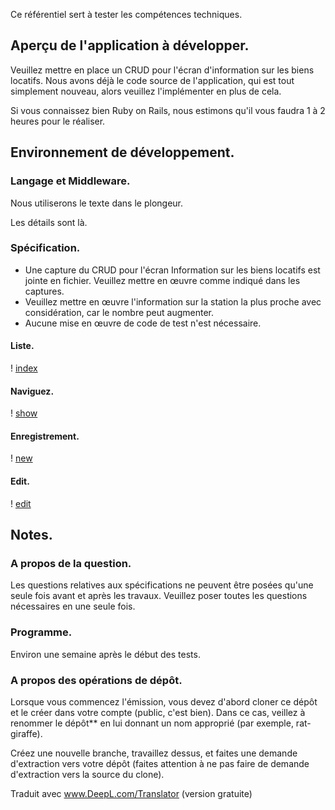 Ce référentiel sert à tester les compétences techniques.

## Aperçu de l'application à développer.
Veuillez mettre en place un CRUD pour l'écran d'information sur les biens locatifs. Nous avons déjà le code source de l'application, qui est tout simplement nouveau, alors veuillez l'implémenter en plus de cela.

Si vous connaissez bien Ruby on Rails, nous estimons qu'il vous faudra 1 à 2 heures pour le réaliser.

## Environnement de développement.
### Langage et Middleware.
Nous utiliserons le texte dans le plongeur.

Les détails sont là.




### Spécification.
- Une capture du CRUD pour l'écran Information sur les biens locatifs est jointe en fichier. Veuillez mettre en œuvre comme indiqué dans les captures.
- Veuillez mettre en œuvre l'information sur la station la plus proche avec considération, car le nombre peut augmenter.
- Aucune mise en œuvre de code de test n'est nécessaire.

#### Liste.
! [index](https://cloud.githubusercontent.com/assets/1818925/20509523/91902df2-b0ac-11e6-9f3b-adce73dbedf8.png)

#### Naviguez.
! [show](https://cloud.githubusercontent.com/assets/1818925/20509520/918d29ae-b0ac-11e6-8310-15474fcd5633.png)

#### Enregistrement.
! [new](https://cloud.githubusercontent.com/assets/1818925/20509522/918e87b8-b0ac-11e6-8f4b-5f8ba4945894.png)

#### Edit.
! [edit](https://cloud.githubusercontent.com/assets/1818925/20509521/918df348-b0ac-11e6-8eef-6d2e7c833d9a.png)


## Notes.
### A propos de la question.
Les questions relatives aux spécifications ne peuvent être posées qu'une seule fois avant et après les travaux. Veuillez poser toutes les questions nécessaires en une seule fois.

### Programme.
Environ une semaine après le début des tests.

### A propos des opérations de dépôt.
Lorsque vous commencez l'émission, vous devez d'abord cloner ce dépôt et le créer dans votre compte (public, c'est bien). Dans ce cas, veillez à renommer le dépôt** en lui donnant un nom approprié (par exemple, rat-giraffe).

Créez une nouvelle branche, travaillez dessus, et faites une demande d'extraction vers votre dépôt (faites attention à ne pas faire de demande d'extraction vers la source du clone).


Traduit avec www.DeepL.com/Translator (version gratuite)